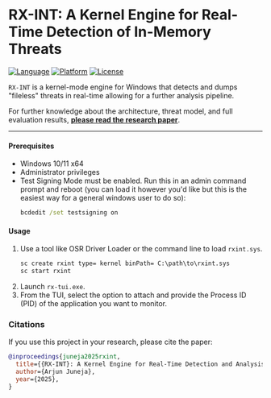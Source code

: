 # RX-INT: A Kernel Engine for Real-Time Detection of In-Memory Threats

[![Language](https://img.shields.io/badge/Language-C%2B%2B-blue.svg)](https://isocpp.org/)
[![Platform](https://img.shields.io/badge/Platform-Windows%20x64-blue.svg)](https://www.microsoft.com/en-us/windows)
[![License](https://img.shields.io/badge/License-MIT-green.svg)](https://opensource.org/licenses/MIT)

`RX-INT` is a kernel-mode engine for Windows that detects and dumps "fileless" threats in real-time allowing for a further analysis pipeline.

For further knowledge about the architecture, threat model, and full evaluation results, **[please read the research paper](https://github.com/ImArjunJ/rx-int/blob/main/rxint.pdf)**.

---

#### Prerequisites

- Windows 10/11 x64
- Administrator privileges
- Test Signing Mode must be enabled. Run this in an admin command prompt and reboot (you can load it however you'd like but this is the easiest way for a general windows user to do so):
  ```cmd
  bcdedit /set testsigning on
  ```

#### Usage

1.  Use a tool like OSR Driver Loader or the command line to load `rxint.sys`.
    ```cmd
    sc create rxint type= kernel binPath= C:\path\to\rxint.sys
    sc start rxint
    ```
2.  Launch `rx-tui.exe`.
3.  From the TUI, select the option to attach and provide the Process ID (PID) of the application you want to monitor.

### Citations

If you use this project in your research, please cite the paper:

```bibtex
@inproceedings{juneja2025rxint,
  title={{RX-INT}: A Kernel Engine for Real-Time Detection and Analysis of In-Memory Threats},
  author={Arjun Juneja},
  year={2025},
}
```

